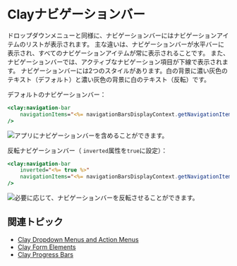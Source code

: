 # Clayナビゲーションバー

ドロップダウンメニューと同様に、ナビゲーションバーにはナビゲーションアイテムのリストが表示されます。 主な違いは、ナビゲーションバーが水平バーに表示され、すべてのナビゲーションアイテムが常に表示されることです。 また、ナビゲーションバーでは、アクティブなナビゲーション項目が下線で表示されます。 ナビゲーションバーには2つのスタイルがあります。白の背景に濃い灰色のテキスト（デフォルト）と濃い灰色の背景に白のテキスト（反転）です。

デフォルトのナビゲーションバー：

```jsp
<clay:navigation-bar 
    navigationItems="<%= navigationBarsDisplayContext.getNavigationItems() %>" 
/>
```

![アプリにナビゲーションバーを含めることができます。](./clay-navigation-bars/images/01.png)

反転ナビゲーションバー（ `inverted`属性を`true`に設定）：

```jsp
<clay:navigation-bar 
    inverted="<%= true %>" 
    navigationItems="<%= navigationBarsDisplayContext.getNavigationItems() %>" 
/>
```

![必要に応じて、ナビゲーションバーを反転させることができます。](./clay-navigation-bars/images/02.png)

## 関連トピック

* [Clay Dropdown Menus and Action Menus](./clay-dropdown-and-action-menus.md)
* [Clay Form Elements](./clay-form-elements.md)
* [Clay Progress Bars](./clay-progress-bars.md)